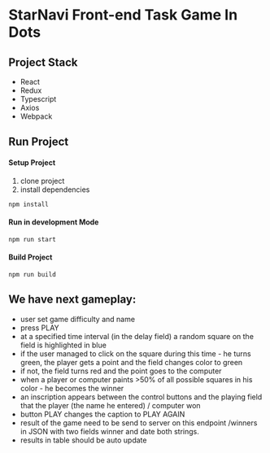 # StarNavi Front-end Task Game In Dots


## Project Stack 
- React 
- Redux 
- Typescript 
- Axios 
- Webpack



## Run Project

#### Setup Project
1. clone project
2. install dependencies
```
npm install
```


#### Run in development Mode
```
npm run start
```

#### Build Project
```
npm run build
```

## We have next gameplay:
- user set game difficulty and name
- press PLAY
- at a specified time interval (in the delay field) a random square on the field is highlighted in blue
- if the user managed to click on the square during this time - he turns green, the player gets a point and the field changes color to green
- if not, the field turns red and the point goes to the computer
- when a player or computer paints >50% of all possible squares in his color - he becomes the winner
- an inscription appears between the control buttons and the playing field that the player (the name he entered) / computer won
- button PLAY changes the caption to PLAY AGAIN
- result of the game need to be send to server on this endpoint /winners in JSON with two fields winner and date both strings.
- results in table should be auto update
